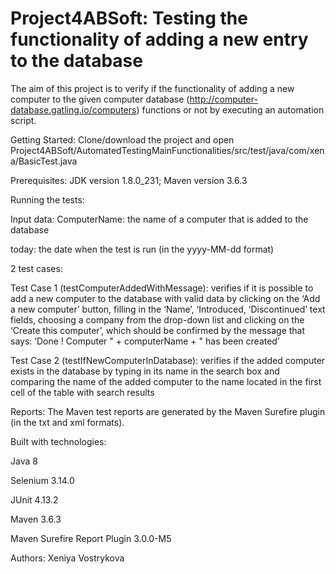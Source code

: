 # Project4ABSoft: Testing the functionality of adding a new entry to the database 

The aim of this project is to verify if the functionality of adding a new computer to the given computer database (http://computer-database.gatling.io/computers) functions or not by executing an automation script. 

Getting Started:
Clone/download the project and open Project4ABSoft/AutomatedTestingMainFunctionalities/src/test/java/com/xena/BasicTest.java 

Prerequisites:
JDK version 1.8.0_231; Maven version 3.6.3 

Running the tests:

Input data: 
ComputerName: the name of a computer that is added to the database 

today: the date when the test is run (in the yyyy-MM-dd format) 


2 test cases: 

Test Case 1 (testComputerAddedWithMessage):  verifies if it is possible to add a new computer to the database with valid data by clicking on the ‘Add a new computer’ button, filling in the ‘Name’, ‘Introduced, ‘Discontinued’ text fields, choosing a company from the drop-down list and clicking on the ‘Create this computer’, which should be confirmed by the message that says: ‘Done ! Computer " + computerName + " has been created’  

Test Case 2 (testIfNewComputerInDatabase):  verifies if the added computer exists in the database by typing in its name in the search box and comparing the name of the added computer to the name located in the first cell of the table with search results

Reports: 
The Maven test reports are generated by the Maven Surefire plugin (in the txt and xml formats).

Built with technologies: 

Java 8 

Selenium 3.14.0 

JUnit 4.13.2

Maven 3.6.3 

Maven Surefire Report Plugin 3.0.0-M5


Authors:
Xeniya Vostrykova 

